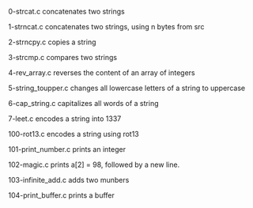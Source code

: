 0-strcat.c concatenates two strings

1-strncat.c	concatenates two strings, using n bytes from src

2-strncpy.c	copies a string

3-strcmp.c compares two strings

4-rev_array.c	reverses the content of an array of integers

5-string_toupper.c changes all lowercase letters of a string to uppercase

6-cap_string.c capitalizes all words of a string

7-leet.c encodes a string into 1337

100-rot13.c	encodes a string using rot13

101-print_number.c prints an integer

102-magic.c	prints a[2] = 98, followed by a new line.

103-infinite_add.c adds two munbers

104-print_buffer.c	prints a buffer
